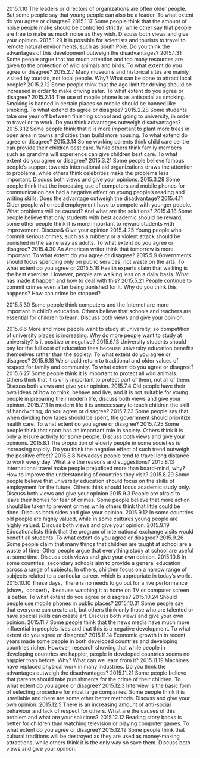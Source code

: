 2015.1.10
The leaders or directors of organizations are often older people. But some people say that young people can also be a leader. To what extent do you agree or disagree?
2015.1.17
Some people think that the amount of noise people make should be controlled strictly, while other say that people are free to make as much noise as they wish. Discuss both views and give your opinion.
2015.1.29
It is possible for scientists and tourists to travel to remote natural environments, such as South Pole. Do you think the advantages of this development outweigh the disadvantages?
2015.1.31
Some people argue that too much attention and too many resources are given to the protection of wild animals and birds. To what extent do you agree or disagree?
2015.2.7
Many museums and historical sites are mainly visited by tourists, not local people. Why? What can be done to attract local people?
2015.2.12
Some people think that the age limit for driving should be increased in order to make driving safer. To what extent do you agree or disagree?
2015.2.14
The use of mobile phone is as antisocial as smoking. Smoking is banned in certain places so mobile should be banned like smoking. To what extend do agree or disagree?
2015.2.28
Some students take one year off between finishing school and going to university, in order to travel or to work. Do you think advantages outweigh disadvantages?
2015.3.12
Some people think that it is more important to plant more trees in open area in towns and cities than build more housing. To what extend do agree or disagree?
2015.3.14
Some working parents think child care centre can provide their children best care. While others think family members such as grandma will experience can give children best care. To what extent do you agree or disagree?
2015.3.21
Some people believe famous people’s support towards international aid organizations draws the attention to problems, while others think celebrities make the problems less important. Discuss both views and give your opinions.
2015.3.28
Some people think that the increasing use of computers and mobile phones for communication has had a negative effect on young people’s reading and writing skills. Does the advantage outweigh the disadvantage?
2015.4.11
Older people who need employment have to compete with younger people. What problems will be caused? And what are the solutions?
2015.4.18
Some people believe that only students with best academic should be reward, some other people think it is more important to reward students with improvement. Discuss& Give your opinion
2015.4.25
Young people who commit serious crimes, such as a rubbery or a violent attack should be punished in the same way as adults. To what extent do you agree or disagree?
2015.4.30
An American writer think that tomorrow is more important. To what extent do you agree or disagree?
2015.5.9
Governments should focus spending only on public services, not waste on the arts. To what extent do you agree or 
2015.5.16
Health experts claim that walking is the best exercise. However, people are walking less on a daily basis. What has made it happen and how to deal with this?
2015.5.21
People continue to commit crimes even after being punished for it. Why do you think this happens? How can crime be stopped?

2015.5.30
Some people think computers and the Internet are more important in child’s education. Others believe that schools and teachers are essential for children to learn. Discuss both views and give your opinion.

2015.6.6
More and more people want to study at university, so competition of university places is increasing. Why do more people want to study at university? Is it positive or negative?
2015.6.13
University students should pay for the full cost of education fees because university education benefits themselves rather than the society. To what extent do you agree or disagree?
2015.6.18
We should return to traditional and older values of respect for family and community. To what extent do you agree or disagree?
2015.6.27
Some people think it is important to protect all wild animals. Others think that it is only important to protect part of them, not all of them. Discuss both views and give your opinion.
2015.7.4
Old people have their own ideas of how to think, behave and live, and it is not suitable for young people in preparing their modern life, discuss both views and give your opinion.
2015.7.11
In modern life it is unnecessary to teach children the skill of handwriting, do you agree or disagree?
2015.7.23
Some people say that when dividing how taxes should be spent, the government should prioritize health care. To what extent do you agree or disagree?
2015.7.25
Some people think that sport has an important role in society. Others think it is only a leisure activity for some people. Discuss both views and give your opinions.
2015.8.1
The proportion of elderly people in some societies is increasing rapidly. Do you think the negative effect of such trend outweigh the positive effect?
2015.8.8
Nowadays people tend to travel long distance to work every day. What are the reasons and suggestions?
2015.8.13
International travel make people prejudiced more than board-mind, why? How to improve the understanding of countries they visit?
2015.8.29
Some people believe that university education should focus on the skills of employment for the future. Others think should focus academic study only. Discuss both views and give your opinion
2015.9.3
People are afraid to leave their homes for fear of crimes. Some people believe that more action should be taken to prevent crimes while others think that little could be done. Discuss both sides and give your opinion.
2015.9.12
In some countries old people are highly valued, while in some cultures young people are highly valued. Discuss both views and give your opinion.
2015.9.19
Educationalists think that the program of international exchange visits would benefit all students. To what extent do you agree or disagree?
2015.9.26
Some people claim that many things that children are taught at school are a waste of time. Other people argue that everything study at school are useful at some time. Discuss both views and give your own opinion.
2015.10.8
In some countries, secondary schools aim to provide a general education across a range of subjects. In others, children focus on a narrow range of subjects related to a particular career. which is appropriate in today’s world.
2015.10.10
These days，there is no needs to go out for a live performance (show，concert)，because watching it at home on TV or computer screen is better. To what extent do you agree or disagree?
2015.10.24
Should people use mobile phones in public places?
2015.10.31
Some people say that everyone can create art, but others think only those who are talented or have special skills can create art. Discuss both views and give your own opinion.
2015.11.7
Some people think that the news media have much more influential in people’s lives and that this is a negative development. To what extent do you agree or disagree?
2015.11.14
Economic growth in in recent years made some people in both developed countries and developing countries richer. However, research showing that while people in developing countries are happier, people in developed countries seems no happier than before. Why? What can we learn from it?
2015.11.19
Machines have replaced physical work in many industries. Do you think the advantages outweigh the disadvantages?
2015.11.21
Some people believe that parents should take punishments for the crime of their children. To what extent do you agree or disagree?
2015.12.3
Interview is the basic form of selecting procedure for most large companies. Some people think it is unreliable and there are some other better methods. Discuss and give your own opinion.
2015.12.5
There is an increasing amount of anti-social behaviour and lack of respect for others. What are the causes of this problem and what are your solutions?
2015.12.12
Reading story books is better for children than watching television or playing computer games. To what extent do you agree or disagree?
2015.12.19
Some people think that cultural traditions will be destroyed as they are used as money-making attractions, while others think it is the only way so save them. Discuss both views and give your opinion.